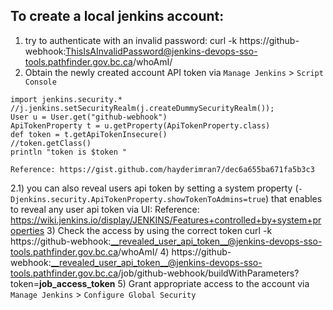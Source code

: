 ## To create a local jenkins account:
 1) try to authenticate with an invalid password: curl -k https://github-webhook:ThisIsAInvalidPassword@jenkins-devops-sso-tools.pathfinder.gov.bc.ca/whoAmI/
 2) Obtain the newly created account API token via `Manage Jenkins` > `Script Console`
```
import jenkins.security.*
//j.jenkins.setSecurityRealm(j.createDummySecurityRealm());        
User u = User.get("github-webhook")  
ApiTokenProperty t = u.getProperty(ApiTokenProperty.class)  
def token = t.getApiTokenInsecure()
//token.getClass()
println "token is $token "
```
    Reference: https://gist.github.com/hayderimran7/dec6a655ba671fa5b3c3
 2.1) you can also reveal users api token by setting a system property (`-Djenkins.security.ApiTokenProperty.showTokenToAdmins=true`) that enables to reveal any user api token via UI:
      Reference: https://wiki.jenkins.io/display/JENKINS/Features+controlled+by+system+properties
 3) Check the access by using the correct token curl -k https://github-webhook:__revealed_user_api_token__@jenkins-devops-sso-tools.pathfinder.gov.bc.ca/whoAmI/
 4) https://github-webhook:__revealed_user_api_token__@jenkins-devops-sso-tools.pathfinder.gov.bc.ca/job/github-webhook/buildWithParameters?token=__job_access_token__
 5) Grant appropriate access to the account via `Manage Jenkins` > `Configure Global Security`
